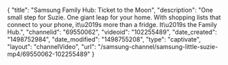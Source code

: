 {
    "title": "Samsung Family Hub: Ticket to the Moon",
    "description": "One small step for Suzie. One giant leap for your home. With shopping lists that connect to your phone, it\u2019s more than a fridge. It\u2019s the Family Hub.",
    "channelid": "69550062",
    "videoid": "102255489",
    "date_created": "1498752984",
    "date_modified": "1498755208",
    "type": "captivate",
    "layout": "channelVideo",
    "url": "\/samsung-channel\/samsung-little-suzie-mp4\/69550062-102255489"
}